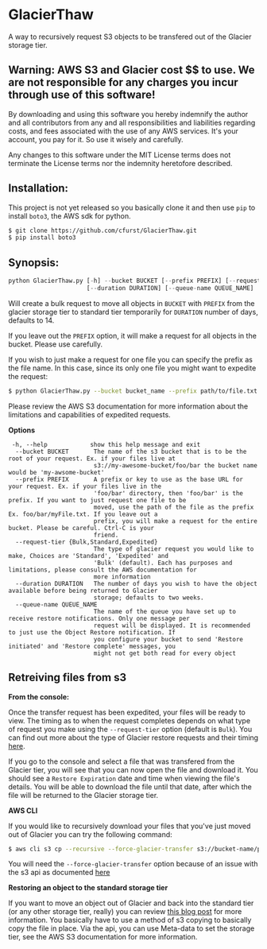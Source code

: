 # GlacierThaw
A way to recursively request S3 objects to be transfered out of the Glacier storage tier.

## Warning: AWS S3 and Glacier cost $$ to use. We are not responsible for any charges you incur through use of this software!
By downloading and using this software you hereby indemnify the author and all contributors from any and all responsibilities and liabilities regarding costs, and fees associated with the use of any AWS services. It's your account, you pay for it. So use it wisely and carefully.

Any changes to this software under the MIT License terms does not terminate the License terms nor the indemnity heretofore described. 

## Installation:

This project is not yet released so you basically clone it and then use `pip` to install `boto3`, the AWS sdk for python.

```bash
$ git clone https://github.com/cfurst/GlacierThaw.git
$ pip install boto3
```

## Synopsis:
```python
python GlacierThaw.py [-h] --bucket BUCKET [--prefix PREFIX] [--request-tier {Bulk,Standard,Expedited}]
                      [--duration DURATION] [--queue-name QUEUE_NAME]
```
Will create a bulk request to move all objects in `BUCKET` with `PREFIX` from the glacier storage tier to standard tier temporarily for `DURATION` number of days, defaults to 14.

If you leave out the `PREFIX` option, it will make a request for all objects in the bucket. Please use carefully.

If you wish to just make a request for one file you can specify the prefix as the file name. In this case, since its only one file you might want to expedite the request:

```bash
$ python GlacierThaw.py --bucket bucket_name --prefix path/to/file.txt --request-tier Expedite
```
Please review the AWS S3 documentation for more information about the limitations and capabilities of expedited requests.

**Options**

```
 -h, --help            show this help message and exit
  --bucket BUCKET       The name of the s3 bucket that is to be the root of your request. Ex. if your files live at
                        s3://my-awesome-bucket/foo/bar the bucket name would be 'my-awsome-bucket'
  --prefix PREFIX       A prefix or key to use as the base URL for your request. Ex. if your files live in the
                        'foo/bar' directory, then 'foo/bar' is the prefix. If you want to just request one file to be
                        moved, use the path of the file as the prefix Ex. foo/bar/myFile.txt. If you leave out a
                        prefix, you will make a request for the entire bucket. Please be careful. Ctrl-C is your
                        friend.
  --request-tier {Bulk,Standard,Expedited}
                        The type of glacier request you would like to make, Choices are 'Standard', 'Expedited' and
                        'Bulk' (default). Each has purposes and limitations, please consult the AWS documentation for
                        more information
  --duration DURATION   The number of days you wish to have the object available before being returned to Glacier
                        storage; defaults to two weeks.
  --queue-name QUEUE_NAME
                        The name of the queue you have set up to receive restore notifications. Only one message per
                        request will be displayed. It is recommended to just use the Object Restore notification. If
                        you configure your bucket to send 'Restore initiated' and 'Restore complete' messages, you
                        might not get both read for every object
```

## Retreiving files from s3

**From the console:**

Once the transfer request has been expedited, your files will be ready to view. The timing as to when the request completes depends on what type of request you make using the `--request-tier` option (default is `Bulk`). You can find out more about the type of Glacier restore requests and their timing [here](https://docs.aws.amazon.com/AmazonS3/latest/dev/restoring-objects.html#restoring-objects-retrieval-options).

If you go to the console and select a file that was transfered from the Glacier tier, you will see that you can now open the file and download it. You should see a `Restore Expiration` date and time when viewing the file's details. You will be able to download the file until that date, after which the file will be returned to the Glacier storage tier.

**AWS CLI**

If you would like to recursively download your files that you've just moved out of Glacier you can try the following command:

```bash
$ aws cli s3 cp --recursive --force-glacier-transfer s3://bucket-name/prefix/name .
```

You will need the `--force-glacier-transfer` option because of an issue with the s3 api as documented [here](https://github.com/aws/aws-cli/issues/5268)

**Restoring an object to the standard storage tier**

If you want to move an object out of Glacier and back into the standard tier (or any other storage tier, really) you can review [this blog post](https://aws.amazon.com/premiumsupport/knowledge-center/restore-s3-object-glacier-storage-class/) for more information. You basically have to use a method of s3 copying to basically copy the file in place. Via the api, you can use Meta-data to set the storage tier, see the AWS S3 documentation for more information.
